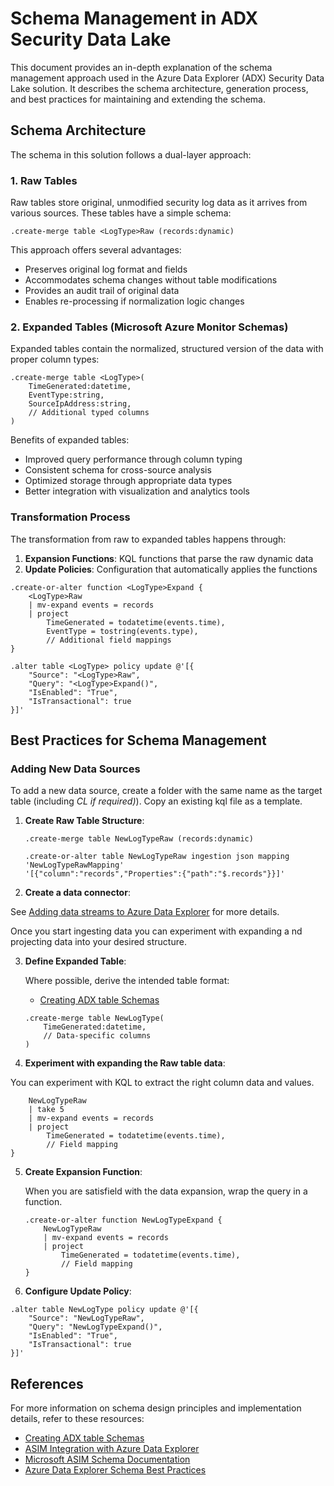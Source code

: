 # Schema Management in ADX Security Data Lake

This document provides an in-depth explanation of the schema management approach used in the Azure Data Explorer (ADX) Security Data Lake solution. It describes the schema architecture, generation process, and best practices for maintaining and extending the schema.

## Schema Architecture

The schema in this solution follows a dual-layer approach:

### 1. Raw Tables

Raw tables store original, unmodified security log data as it arrives from various sources. These tables have a simple schema:

```kql
.create-merge table <LogType>Raw (records:dynamic)
```

This approach offers several advantages:

- Preserves original log format and fields
- Accommodates schema changes without table modifications
- Provides an audit trail of original data
- Enables re-processing if normalization logic changes

### 2. Expanded Tables (Microsoft Azure Monitor Schemas)

Expanded tables contain the normalized, structured version of the data with proper column types:

```kql
.create-merge table <LogType>(
    TimeGenerated:datetime,
    EventType:string,
    SourceIpAddress:string,
    // Additional typed columns
)
```

Benefits of expanded tables:

- Improved query performance through column typing
- Consistent schema for cross-source analysis
- Optimized storage through appropriate data types
- Better integration with visualization and analytics tools

### Transformation Process

The transformation from raw to expanded tables happens through:

1. **Expansion Functions**: KQL functions that parse the raw dynamic data
2. **Update Policies**: Configuration that automatically applies the functions

```kql
.create-or-alter function <LogType>Expand {
    <LogType>Raw
    | mv-expand events = records
    | project
        TimeGenerated = todatetime(events.time),
        EventType = tostring(events.type),
        // Additional field mappings
}

.alter table <LogType> policy update @'[{
    "Source": "<LogType>Raw", 
    "Query": "<LogType>Expand()", 
    "IsEnabled": "True", 
    "IsTransactional": true
}]'
```

## Best Practices for Schema Management

### Adding New Data Sources

To add a new data source, create a folder with the same name as the target table (including _CL if required)_).  Copy an existing kql file as a template.

1. **Create Raw Table Structure**:
   
   ```kql
   .create-merge table NewLogTypeRaw (records:dynamic)
   
   .create-or-alter table NewLogTypeRaw ingestion json mapping 'NewLogTypeRawMapping' 
   '[{"column":"records","Properties":{"path":"$.records"}}]'
   ```

2. **Create a data connector**:

See [Adding data streams to Azure Data Explorer](https://www.laurierhodes.info/node/165) for more details.

Once you start ingesting data you can experiment with expanding a nd projecting data into your desired structure.

3. **Define Expanded Table**:
   
   Where possible, derive the intended table format:
   
   - [Creating ADX table Schemas](https://www.laurierhodes.info/node/189)
   
   ```kql
   .create-merge table NewLogType(
       TimeGenerated:datetime,
       // Data-specific columns
   )
   ```

4. **Experiment with expanding the Raw table data**:

You can experiment with KQL to extract the right column data and values.

```kql
    NewLogTypeRaw
    | take 5
    | mv-expand events = records
    | project
        TimeGenerated = todatetime(events.time),
        // Field mapping
}
```

5. **Create Expansion Function**:
   
   When you are satisfield with the data expansion, wrap the query in a function.
   
   ```kql
   .create-or-alter function NewLogTypeExpand {
       NewLogTypeRaw
       | mv-expand events = records
       | project
           TimeGenerated = todatetime(events.time),
           // Field mapping
   }
   ```

6. **Configure Update Policy**:

```kql
.alter table NewLogType policy update @'[{
    "Source": "NewLogTypeRaw", 
    "Query": "NewLogTypeExpand()", 
    "IsEnabled": "True", 
    "IsTransactional": true
}]'
```

## References

For more information on schema design principles and implementation details, refer to these resources:

- [Creating ADX table Schemas](https://www.laurierhodes.info/node/189)
- [ASIM Integration with Azure Data Explorer](https://laurierhodes.info/node/176)
- [Microsoft ASIM Schema Documentation](https://docs.microsoft.com/en-us/azure/sentinel/normalization-schema)
- [Azure Data Explorer Schema Best Practices](https://docs.microsoft.com/en-us/azure/data-explorer/kusto/management/best-practices)
